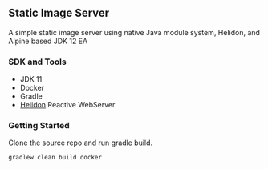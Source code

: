 ## Static Image Server
A simple static image server using native Java module system, Helidon, and Alpine based JDK 12 EA 

### SDK and Tools
* JDK 11
* Docker
* Gradle
* [Helidon](https://helidon.io/#/) Reactive WebServer

### Getting Started
Clone the source repo and run gradle build.
```
gradlew clean build docker
```
